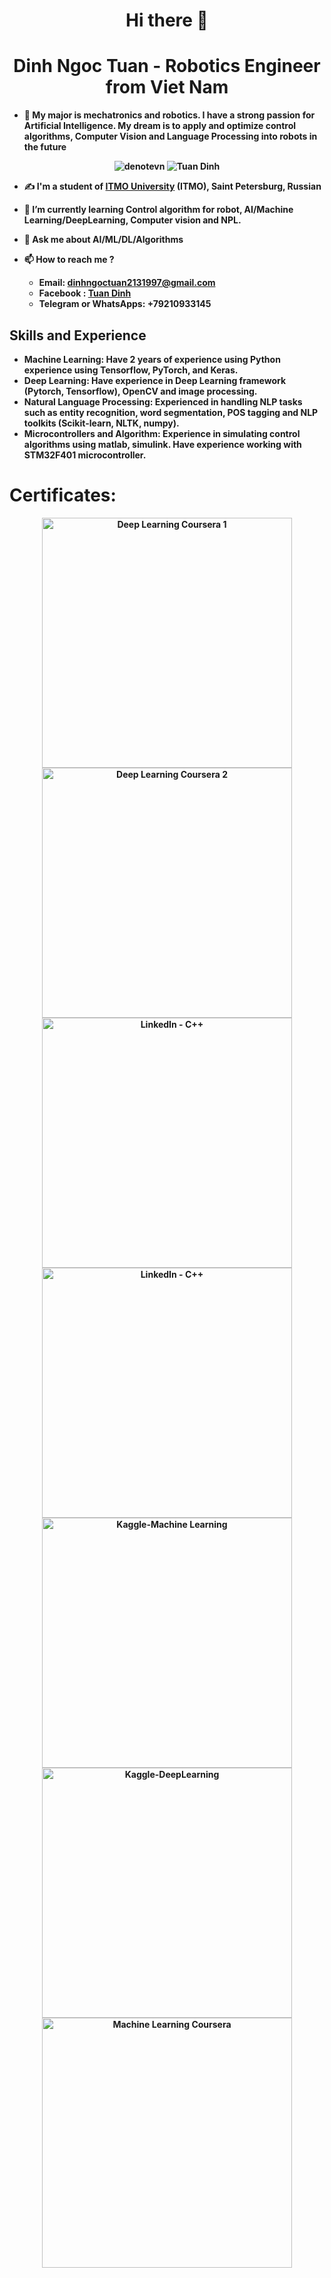 <h1 align="center"><b> Hi there 👋 <b></h1>
<h1 align="center"><b>Dinh Ngoc Tuan - Robotics Engineer from Viet Nam<b> </h1> 

- 🌱 **My major is mechatronics and robotics. I have a strong passion for Artificial Intelligence. My dream is to apply and optimize control algorithms, Computer Vision and Language Processing into robots in the future**

<p align="center"> <img src="https://komarev.com/ghpvc/?username=denotevn" alt="denotevn" /> <img src="https://badges.pufler.dev/repos/denotevn" alt="Tuan Dinh" /> </p>


- ✍ I'm a student of **[ITMO University](https://en.itmo.ru/) (ITMO), Saint Petersburg, Russian**

- 🌱 I’m currently learning **Control algorithm for robot, AI/Machine Learning/DeepLearning, Computer vision and NPL.**

- 💬 Ask me about **AI/ML/DL/Algorithms**

- 📫 **How to reach me ?** 
    + Email: **dinhngoctuan2131997@gmail.com**
    + Facebook : **[Tuan Dinh](https://www.facebook.com/profile.php?id=100011042762760)**
    + Telegram or WhatsApps: **+79210933145**


## **Skills and Experience**
* **Machine Learning**: Have 2 years of experience using Python experience using Tensorflow, PyTorch, and Keras.
* **Deep Learning**: Have experience in Deep Learning framework (Pytorch, Tensorflow), OpenCV and image processing.
* **Natural Language Processing**: Experienced in handling NLP tasks such as entity recognition, word segmentation, POS tagging and NLP toolkits (Scikit-learn, NLTK, numpy).
* **Microcontrollers and Algorithm**: Experience in simulating control algorithms using matlab, simulink. Have experience working with STM32F401 microcontroller.

# Certificates:

<p align="center">
    <img alt="Deep Learning Coursera 1" title="Deep Learning" src="https://github.com/denotevn/denotevn/blob/main/certificate/Deep%20Learning%20Coursera%20Course%201.jpg" width="400px" />
    <img alt="Deep Learning Coursera 2" title="Deep Learning Hyperparameters" src="https://github.com/denotevn/denotevn/blob/main/certificate/HyperParameters%20Turning.jpg" width="400px" />
    <img alt="LinkedIn - C++" title="C++ LinkedIn" src="https://github.com/denotevn/denotevn/blob/main/certificate/Function%20Programming%20C%2B%2B.png" width="400px" />
    <img alt="LinkedIn - C++" title="C++ LinkedIn" src="https://github.com/denotevn/denotevn/blob/main/certificate/Best-Practice-C%2B%2B.png" width="400px" />
    <img alt="Kaggle-Machine Learning" title="Intermediate Machine Learning" src="https://github.com/denotevn/denotevn/blob/main/certificate/StevenDinh%20-%20Intermediate%20Machine%20Learning%20(1).png" width="400px" />
    <img alt="Kaggle-DeepLearning" title="Deep Learning" src="https://github.com/denotevn/denotevn/blob/main/certificate/StevenDinh%20-%20Intro%20to%20Deep%20Learning.png" width="400px" />
    <img alt="Machine Learning Coursera" title="Machine Learning" src="https://github.com/denotevn/denotevn/blob/main/certificate/Machine%20Learning%20Aproach%20in%20Coursera.jpg" width="400px" />
<p align="center">